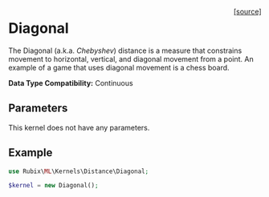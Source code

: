 <span style="float:right;"><a href="https://github.com/RubixML/RubixML/blob/master/src/Kernels/Distance/Diagonal.php">[source]</a></span>

# Diagonal
The Diagonal (a.k.a. *Chebyshev*) distance is a measure that constrains movement to horizontal, vertical, and diagonal movement from a point. An example of a game that uses diagonal movement is a chess board.

**Data Type Compatibility:** Continuous

## Parameters
This kernel does not have any parameters.

## Example
```php
use Rubix\ML\Kernels\Distance\Diagonal;

$kernel = new Diagonal();
```